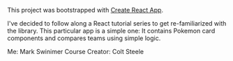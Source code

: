 This project was bootstrapped with [Create React App](https://github.com/facebook/create-react-app).

I've decided to follow along a React tutorial series to get re-familiarized with the library. This particular app is a simple one: It contains Pokemon card components and compares teams using simple logic.

Me: Mark Swinimer
Course Creator: Colt Steele
